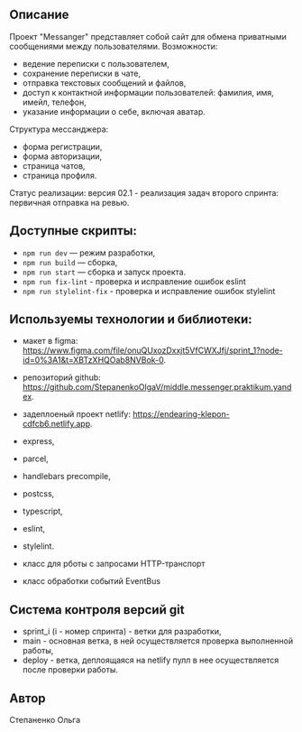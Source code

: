 ## **Описание**
Проект "Messanger" представляет собой сайт для обмена приватными сообщениями между пользователями.
Возможности: 
- ведение переписки с пользователем,
- сохранение переписки в чате,
- отправка текстовых сообщений и файлов,
- доступ к контактной информации пользователей: фамилия, имя, имейл, телефон,
- указание информации о себе, включая аватар.

Структура мессанджера:
- форма регистрации,
- форма авторизации,
- страница чатов,
- страница профиля.

Статус реализации: версия 02.1 - реализация задач второго спринта: первичная отправка на ревью.


## **Доступные скрипты:**
- `npm run dev` — режим разработки,
- `npm run build` — сборка,
- `npm run start` — сборка и запуск проекта.
- `npm run fix-lint` - проверка и исправление ошибок eslint
- `npm run stylelint-fix` - проверка и исправление ошибок stylelint

## **Используемы технологии и библиотеки:**
- макет в figma: https://www.figma.com/file/onuQUxozDxxjt5VfCWXJfj/sprint_1?node-id=0%3A1&t=XBTzXHQOab8NVBok-0.
- репозиторий github: https://github.com/StepanenkoOlgaV/middle.messenger.praktikum.yandex.
- задеплоеный проект netlify: https://endearing-klepon-cdfcb6.netlify.app.

- express, 
- parcel, 
- handlebars precompile,
- postcss,
- typescript,
- eslint,
- stylelint.

- класс для рботы с запросами HTTP-транспорт
- класс обработки событий EventBus

## **Система контроля версий git**
- sprint_i (i - номер спринта) - ветки для разработки,
- main - основная ветка, в ней осуществляется проверка выполненной работы,
- deploy - ветка, деплоящаяся на netlify пулл в нее осуществляется после проверки работы.

## Автор
Степаненко Ольга
